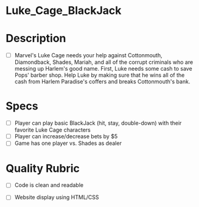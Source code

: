 # Luke_Cage_BlackJack

# Description 

- [ ] Marvel's Luke Cage needs your help against Cottonmouth, Diamondback, Shades, Mariah, and all of the corrupt criminals who are messing up Harlem's good name. First, Luke needs some cash to save Pops' barber shop. Help Luke by making sure that he wins all of the cash from Harlem Paradise's coffers and breaks Cottonmouth's bank.

# Specs

- [ ] Player can play basic BlackJack (hit, stay, double-down) with their favorite Luke Cage characters
- [ ] Player can increase/decrease bets by $5
- [ ] Game has one player vs. Shades as dealer

# Quality Rubric

- [ ] Code is clean and readable
- [ ] Website display using HTML/CSS

